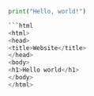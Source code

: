
```python
print("Hello, world!")

```html
<html>
<head>
<title>Website</title>
</head>
<body>
<h1>Hello world</h1>
</body>
</html>

